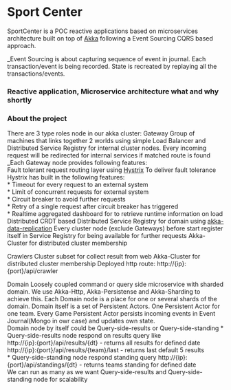 Sport Center
================
SportCenter is a POC reactive applications based on microservices architecture built on top of [Akka](akka.io) following a Event Sourcing CQRS based approach.

_Event Sourcing is about capturing sequence of event in journal. Each transaction/event is being recorded. State is recreated by replaying all the transactions/events.

### Reactive application, Microservice architecture what and why shortly ###

### About the project ###

There are 3 type roles node in our akka cluster:
  Gateway    Group of machines that links together 2 worlds using simple Load Balancer and Distributed Service Registry for internal cluster nodes. Every incoming request will be redirected for internal services if matched route is found                 
             _Each Gateway node provides following features:               
              Fault tolerant request routing layer using [Hystrix]( http://hystrix.github.com)
                 To deliver fault tolerance Hystrix has built in the following features:             
                  * Timeout for every request to an external system             
                  * Limit of concurrent requests for external system             
                  * Circuit breaker to avoid further requests             
                  * Retry of a single request after circuit breaker has triggered             
                  * Realtime aggregated dashboard for to retrieve runtime information on load
               Distributed CRDT based Distributed Service Registry for domain using [akka-data-replication](https://github.com/patriknw/akka-data-replication)
                  Every cluster node (exclude Gateways) before start register itself in Service Registry 
                  for being available for further requests
               Akka-Cluster for distributed cluster membership                
  
  Crawlers   Cluster subset for collect result from web
             Akka-Cluster for distributed cluster membership
             Deployed http route: http://{ip}:{port}/api/crawler
  
  Domain     Loosely coupled command or query side microservice with sharded domain. 
             We use Akka-Http, Akka-Persistense and Akka-Sharding to achieve this.
             Each Domain node is a place for one or several shards of the domain. Domain itself is a set of Persistent Actors. 
             One Persistent Actor for one team. Every Game Persistent Actor persists incoming events in Event Journal(Mongo in owr case) and updates own state.                                                      
             Domain node by itself could be Query-side-results or Query-side-standing
             * Query-side-results node respond on results query like                  
                  http://{ip}:{port}/api/results/{dt} - returns all results for defined date              
                  http://{ip}:{port}/api/results/{team}/last - returns last default 5 results            
             * Query-side-standing node respond standing query 
                  http://{ip}:{port}/api/standings/{dt} - returns teams standing for defined date              
             We can run as many as we want Query-side-results and Query-side-standing node for scalability 
